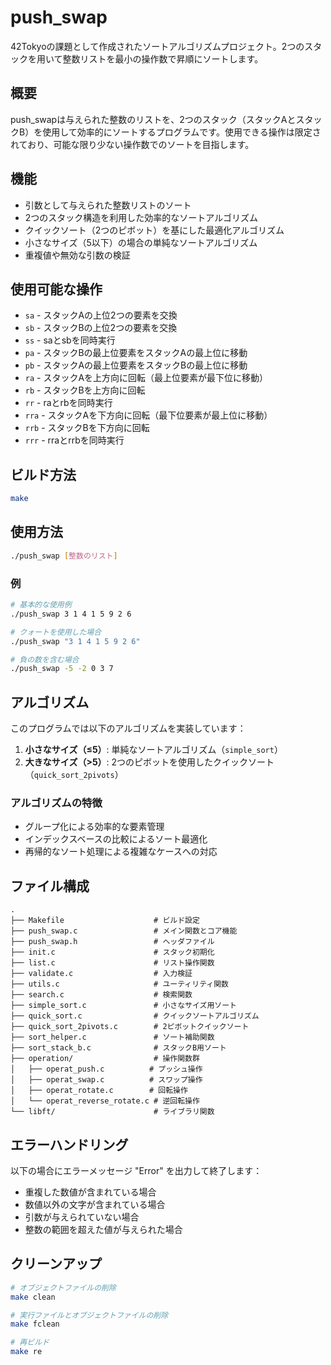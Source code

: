 # push_swap

42Tokyoの課題として作成されたソートアルゴリズムプロジェクト。2つのスタックを用いて整数リストを最小の操作数で昇順にソートします。

## 概要

push_swapは与えられた整数のリストを、2つのスタック（スタックAとスタックB）を使用して効率的にソートするプログラムです。使用できる操作は限定されており、可能な限り少ない操作数でのソートを目指します。

## 機能

- 引数として与えられた整数リストのソート
- 2つのスタック構造を利用した効率的なソートアルゴリズム
- クイックソート（2つのピボット）を基にした最適化アルゴリズム
- 小さなサイズ（5以下）の場合の単純なソートアルゴリズム
- 重複値や無効な引数の検証

## 使用可能な操作

- `sa` - スタックAの上位2つの要素を交換
- `sb` - スタックBの上位2つの要素を交換
- `ss` - saとsbを同時実行
- `pa` - スタックBの最上位要素をスタックAの最上位に移動
- `pb` - スタックAの最上位要素をスタックBの最上位に移動
- `ra` - スタックAを上方向に回転（最上位要素が最下位に移動）
- `rb` - スタックBを上方向に回転
- `rr` - raとrbを同時実行
- `rra` - スタックAを下方向に回転（最下位要素が最上位に移動）
- `rrb` - スタックBを下方向に回転
- `rrr` - rraとrrbを同時実行

## ビルド方法

```bash
make
```

## 使用方法

```bash
./push_swap [整数のリスト]
```

### 例

```bash
# 基本的な使用例
./push_swap 3 1 4 1 5 9 2 6

# クォートを使用した場合
./push_swap "3 1 4 1 5 9 2 6"

# 負の数を含む場合
./push_swap -5 -2 0 3 7
```

## アルゴリズム

このプログラムでは以下のアルゴリズムを実装しています：

1. **小さなサイズ（≤5）**: 単純なソートアルゴリズム（`simple_sort`）
2. **大きなサイズ（>5）**: 2つのピボットを使用したクイックソート（`quick_sort_2pivots`）

### アルゴリズムの特徴

- グループ化による効率的な要素管理
- インデックスベースの比較によるソート最適化
- 再帰的なソート処理による複雑なケースへの対応

## ファイル構成

```
.
├── Makefile                    # ビルド設定
├── push_swap.c                 # メイン関数とコア機能
├── push_swap.h                 # ヘッダファイル
├── init.c                      # スタック初期化
├── list.c                      # リスト操作関数
├── validate.c                  # 入力検証
├── utils.c                     # ユーティリティ関数
├── search.c                    # 検索関数
├── simple_sort.c               # 小さなサイズ用ソート
├── quick_sort.c                # クイックソートアルゴリズム
├── quick_sort_2pivots.c        # 2ピボットクイックソート
├── sort_helper.c               # ソート補助関数
├── sort_stack_b.c              # スタックB用ソート
├── operation/                  # 操作関数群
│   ├── operat_push.c          # プッシュ操作
│   ├── operat_swap.c          # スワップ操作
│   ├── operat_rotate.c        # 回転操作
│   └── operat_reverse_rotate.c # 逆回転操作
└── libft/                      # ライブラリ関数
```

## エラーハンドリング

以下の場合にエラーメッセージ "Error" を出力して終了します：

- 重複した数値が含まれている場合
- 数値以外の文字が含まれている場合
- 引数が与えられていない場合
- 整数の範囲を超えた値が与えられた場合

## クリーンアップ

```bash
# オブジェクトファイルの削除
make clean

# 実行ファイルとオブジェクトファイルの削除
make fclean

# 再ビルド
make re
```
